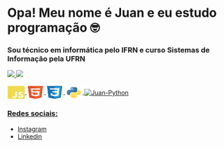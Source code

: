 # Opa! Meu nome é Juan e eu estudo programação 🤓

### Sou técnico em informática pelo IFRN e curso Sistemas de Informação pela UFRN

<div>
  <a href="https://github.com/whoan10">
  <img height="180em" src="https://github-readme-stats.vercel.app/api?username=JuanVitorio&show_icons=true&theme=dark&include_all_commits=true&count_private=true"/>
  <img height="180em" src="https://github-readme-stats.vercel.app/api/top-langs/?username=JuanVitorio&layout=compact&langs_count=7&theme=dark"/>
</div>

  <div style="display: inline_block"><br>
  <img align="center" alt="Juan-Js" height="30" width="40" src="https://raw.githubusercontent.com/devicons/devicon/master/icons/javascript/javascript-plain.svg">
  <img align="center" alt="Juan-HTML" height="30" width="40" src="https://raw.githubusercontent.com/devicons/devicon/master/icons/html5/html5-original.svg">
  <img align="center" alt="Juan-CSS" height="30" width="40" src="https://raw.githubusercontent.com/devicons/devicon/master/icons/css3/css3-original.svg">
  <img align="center" alt="Juan-Python" height="30" width="40" src="https://raw.githubusercontent.com/devicons/devicon/master/icons/python/python-original.svg">
  <img align="center" alt="Juan-Python" height="30" width="40" src="https://cdn.jsdelivr.net/gh/devicons/devicon/icons/django/django-plain.svg">
          
    
</div>
  
### Redes sociais:
- [Instagram](https://www.instagram.com/juanvitorio_)  
- [Linkedin](https://www.linkedin.com/in/juan-vit%C3%B3rio-747b5822a/)




